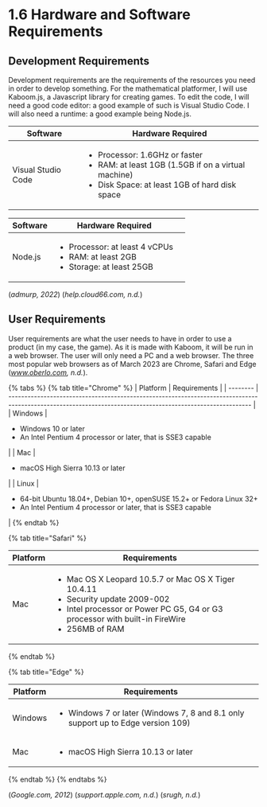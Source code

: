 # 1.6 Hardware and Software Requirements

## Development Requirements

Development requirements are the requirements of the resources you need in order to develop something. For the mathematical platformer, I will use Kaboom.js, a Javascript library for creating games. To edit the code, I will need a good code editor: a good example of such is Visual Studio Code. I will also need a runtime: a good example being Node.js.

| Software           | Hardware Required                                                                                                                                           |
| ------------------ | ----------------------------------------------------------------------------------------------------------------------------------------------------------- |
| Visual Studio Code | <ul><li>Processor: 1.6GHz or faster</li><li>RAM: at least 1GB (1.5GB if on a virtual machine)</li><li>Disk Space: at least 1GB of hard disk space</li></ul> |

<table><thead><tr><th>Software</th><th>Hardware Required</th><th data-hidden></th></tr></thead><tbody><tr><td>Node.js</td><td><ul><li>Processor: at least 4 vCPUs</li><li>RAM: at least 2GB</li><li>Storage: at least 25GB</li></ul></td><td></td></tr></tbody></table>

(_admurp, 2022_) (_help.cloud66.com, n.d._)

## User Requirements

User requirements are what the user needs to have in order to use a product (in my case, the game). As it is made with Kaboom, it will be run in a web browser. The user will only need a PC and a web browser. The three most popular web browsers as of March 2023 are Chrome, Safari and Edge (_www.oberlo.com, n.d._).

{% tabs %}
{% tab title="Chrome" %}
| Platform | Requirements                                                                                                                                               |
| -------- | ---------------------------------------------------------------------------------------------------------------------------------------------------------- |
| Windows  | <ul><li>Windows 10 or later</li><li>An Intel Pentium 4 processor or later, that is SSE3 capable</li></ul>                                                  |
| Mac      | <ul><li>macOS High Sierra 10.13 or later</li></ul>                                                                                                         |
| Linux    | <ul><li>64-bit Ubuntu 18.04+, Debian 10+, openSUSE 15.2+ or Fedora Linux 32+</li><li>An Intel Pentium 4 processor or later, that is SSE3 capable</li></ul> |
{% endtab %}

{% tab title="Safari" %}
<table><thead><tr><th>Platform</th><th>Requirements</th><th data-hidden></th></tr></thead><tbody><tr><td>Mac</td><td><ul><li>Mac OS X Leopard 10.5.7 or Mac OS X Tiger 10.4.11</li><li>Security update 2009-002</li><li>Intel processor or Power PC G5, G4 or G3 processor with built-in FireWire</li><li>256MB of RAM</li></ul></td><td></td></tr></tbody></table>
{% endtab %}

{% tab title="Edge" %}
<table><thead><tr><th>Platform</th><th>Requirements</th><th data-hidden></th></tr></thead><tbody><tr><td>Windows</td><td><ul><li>Windows 7 or later (Windows 7, 8 and 8.1 only support up to Edge version 109)</li></ul></td><td></td></tr><tr><td>Mac</td><td><ul><li>macOS High Sierra 10.13 or later</li></ul></td><td></td></tr></tbody></table>
{% endtab %}
{% endtabs %}

(_Google.com, 2012_) (_support.apple.com, n.d._) (_srugh, n.d._)
